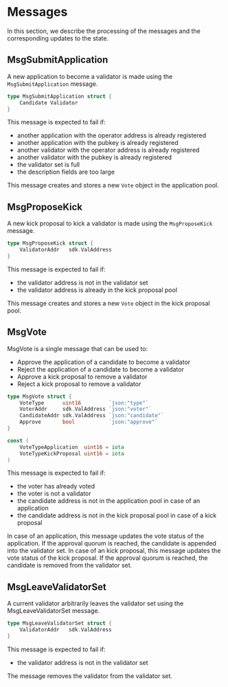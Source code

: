 <!--
order: 2
-->

# Messages

In this section, we describe the processing of the messages and the corresponding updates to the state.

## MsgSubmitApplication

A new application to become a validator is made using the `MsgSubmitApplication` message.

```go
type MsgSubmitApplication struct {
    Candidate Validator
}
```

This message is expected to fail if:

- another application with the operator address is already registered
- another application with the pubkey is already registered
- another validator with the operator address is already registered
- another validator with the pubkey is already registered
- the validator set is full
- the description fields are too large

This message creates and stores a new `Vote` object in the application pool.

## MsgProposeKick

A new kick proposal to kick a validator is made using the `MsgProposeKick` message.

```go
type MsgProposeKick struct {
    ValidatorAddr   sdk.ValAddress
}
```

This message is expected to fail if:

- the validator address is not in the validator set
- the validator address is already in the kick proposal pool

This message creates and stores a new `Vote` object in the kick proposal pool.

## MsgVote

MsgVote is a single message that can be used to:
- Approve the application of a candidate to become a validator
- Reject the application of a candidate to become a validator
- Approve a kick proposal to remove a validator
- Reject a kick proposal to remove a validator

```go
type MsgVote struct {
	VoteType      uint16         `json:"type"`
	VoterAddr     sdk.ValAddress `json:"voter"`
	CandidateAddr sdk.ValAddress `json:"candidate"`
	Approve       bool           `json:"approve"`
}

const (
	VoteTypeApplication  uint16 = iota
	VoteTypeKickProposal uint16 = iota
)
```

This message is expected to fail if:

- the voter has already voted
- the voter is not a validator
- the candidate address is not in the application pool in case of an application
- the candidate address is not in the kick proposal pool in case of a kick proposal

In case of an application, this message updates the vote status of the application. If the approval quorum is reached, the candidate is appended into the validator set.
In case of an kick proposal, this message updates the vote status of the kick proposal. If the approval quorum is reached, the candidate is removed from the validator set.

## MsgLeaveValidatorSet

A current validator arbitrarily leaves the validator set using the MsgLeaveValidatorSet message.

```go
type MsgLeaveValidatorSet struct {
    ValidatorAddr   sdk.ValAddress
}
```

This message is expected to fail if:

- the validator address is not in the validator set

The message removes the validator from the validator set.
